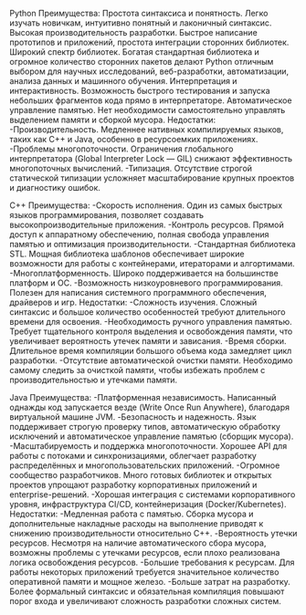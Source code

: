 Python
Преимущества:
Простота синтаксиса и понятность. Легко изучать новичкам, интуитивно понятный и лаконичный синтаксис.
Высокая производительность разработки. Быстрое написание прототипов и приложений, простота интеграции сторонних библиотек.
Широкий спектр библиотек. Богатая стандартная библиотека и огромное количество сторонних пакетов делают Python отличным выбором для научных исследований, веб-разработки, автоматизации, анализа данных и машинного обучения.
Интерпретация и интерактивность. Возможность быстрого тестирования и запуска небольших фрагментов кода прямо в интерпретаторе.
Автоматическое управление памятью. Нет необходимости самостоятельно управлять выделением памяти и сборкой мусора.
Недостатки:
-Производительность. Медленнее нативных компилируемых языков, таких как C++ и Java, особенно в ресурсоемких приложениях.
-Проблемы многопоточности. Ограничения глобального интерпретатора (Global Interpreter Lock — GIL) снижают эффективность многопоточных вычислений.
-Типизация. Отсутствие строгой статической типизации усложняет масштабирование крупных проектов и диагностику ошибок.

C++
Преимущества:
-Скорость исполнения. Один из самых быстрых языков программирования, позволяет создавать высокопроизводительные приложения.
-Контроль ресурсов. Прямой доступ к аппаратному обеспечению, полная свобода управления памятью и оптимизация производительности.
-Стандартная библиотека STL. Мощная библиотека шаблонов обеспечивает широкие возможности для работы с контейнерами, итераторами и алгортимами.
-Многоплатформенность. Широко поддерживается на большинстве платформ и ОС.
-Возможность низкоуровневого программирования. Полезен для написания системного программного обеспечения, драйверов и игр.
Недостатки:
-Сложность изучения. Сложный синтаксис и большое количество особенностей требуют длительного времени для освоения.
-Необходимость ручного управления памятью. Требует тщательного контроля выделения и освобождения памяти, что увеличивает вероятность утечек памяти и зависания.
-Время сборки. Длительное время компиляции большого объема кода замедляет цикл разработки.
-Отсутствие автоматической очистки памяти. Необходимо самому следить за очисткой памяти, чтобы избежать проблем с производительностью и утечками памяти.

Java
Преимущества:
-Платформенная независимость. Написанный однажды код запускается везде (Write Once Run Anywhere), благодаря виртуальной машине JVM.
-Безопасность и надежность. Язык поддерживает строгую проверку типов, автоматическую обработку исключений и автоматическое управление памятью (сборщик мусора).
-Масштабируемость и поддержка многопоточности. Хорошее API для работы с потоками и синхронизациями, облегчает разработку распределённых и многопользовательских приложений.
-Огромное сообщество разработчиков. Много готовых библиотек и открытых проектов упрощают разработку корпоративных приложений и enterprise-решений.
-Хорошая интеграция с системами корпоративного уровня, инфраструктура CI/CD, контейнеризация (Docker/Kubernetes).
Недостатки:
-Медленная работа с памятью. Сборка мусора и дополнительные накладные расходы на выполнение приводят к снижению производительности относительно C++.
-Вероятность утечки ресурсов. Несмотря на наличие автоматического сбора мусора, возможны проблемы с утечками ресурсов, если плохо реализована логика освобождения ресурсов.
-Большие требования к ресурсам. Для работы некоторых приложений требуется значительное количество оперативной памяти и мощное железо.
-Больше затрат на разработку. Более формальный синтаксис и обязательная компиляция повышают порог входа и увеличивают сложность разработки сложных систем.
